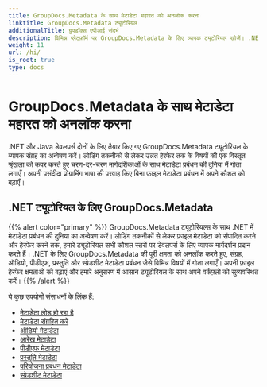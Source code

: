 ```yaml
---
title: GroupDocs.Metadata के साथ मेटाडेटा महारत को अनलॉक करना
linktitle: GroupDocs.Metadata ट्यूटोरियल
additionalTitle: ग्रुपडॉक्स एपीआई संदर्भ
description: विभिन्न प्लेटफ़ॉर्म पर GroupDocs.Metadata के लिए व्यापक ट्यूटोरियल खोजें। .NET और Java में मेटाडेटा प्रबंधन को आसानी से मास्टर करें।
weight: 11
url: /hi/
is_root: true
type: docs
---
```

# GroupDocs.Metadata के साथ मेटाडेटा महारत को अनलॉक करना


.NET और Java डेवलपर्स दोनों के लिए तैयार किए गए GroupDocs.Metadata ट्यूटोरियल के व्यापक संग्रह का अन्वेषण करें। लोडिंग तकनीकों से लेकर उन्नत हेरफेर तक के विषयों की एक विस्तृत श्रृंखला को कवर करते हुए चरण-दर-चरण मार्गदर्शिकाओं के साथ मेटाडेटा प्रबंधन की दुनिया में गोता लगाएँ। अपनी पसंदीदा प्रोग्रामिंग भाषा की परवाह किए बिना फ़ाइल मेटाडेटा प्रबंधन में अपने कौशल को बढ़ाएँ।

## .NET ट्यूटोरियल के लिए GroupDocs.Metadata
{{% alert color="primary" %}}
GroupDocs.Metadata ट्यूटोरियल्स के साथ .NET में मेटाडेटा प्रबंधन की दुनिया का अन्वेषण करें। लोडिंग तकनीकों से लेकर फ़ाइल मेटाडेटा को संपादित करने और हेरफेर करने तक, हमारे ट्यूटोरियल सभी कौशल स्तरों पर डेवलपर्स के लिए व्यापक मार्गदर्शन प्रदान करते हैं। .NET के लिए GroupDocs.Metadata की पूरी क्षमता को अनलॉक करते हुए, संग्रह, ऑडियो, पीडीएफ, प्रस्तुति और स्प्रेडशीट मेटाडेटा प्रबंधन जैसे विभिन्न विषयों में गोता लगाएँ। अपनी फ़ाइल हेरफेर क्षमताओं को बढ़ाएं और हमारे अनुसरण में आसान ट्यूटोरियल के साथ अपने वर्कफ़्लो को सुव्यवस्थित करें।
{{% /alert %}}

ये कुछ उपयोगी संसाधनों के लिंक हैं:
 
- [मेटाडेटा लोड हो रहा है](./net/metadata-loading/)
- [मेटाडेटा संग्रहित करें](./net/archive-metadata/)
- [ऑडियो मेटाडेटा](./net/audio-metadata/)
- [आरेख मेटाडेटा](./net/diagram-metadata/)
- [पीडीएफ मेटाडेटा](./net/pdf-metadata/)
- [प्रस्तुति मेटाडेटा](./net/presentation-metadata/)
- [परियोजना प्रबंधन मेटाडेटा](./net/project-management-metadata/)
- [स्प्रेडशीट मेटाडेटा](./net/spreadsheet-metadata/)



